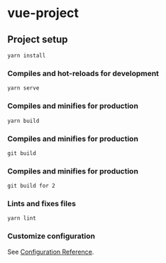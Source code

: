# vue-project

## Project setup

```
yarn install
```

### Compiles and hot-reloads for development

```
yarn serve
```

### Compiles and minifies for production

```
yarn build
```

### Compiles and minifies for production

```
git build
```

### Compiles and minifies for production

```
git build for 2
```

### Lints and fixes files

```
yarn lint
```

### Customize configuration

See [Configuration Reference](https://cli.vuejs.org/config/).
